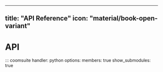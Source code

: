 ______________________________________________________________________

## title: "API Reference" icon: "material/book-open-variant"

# API

::: coomsuite
    handler: python
    options:
        members: true
        show_submodules: true
